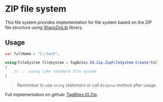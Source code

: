 # ZIP file system

This file system provides implementation for file system based on the ZIP file structure using [SharpZipLib](https://github.com/icsharpcode/SharpZipLib) library.

## Usage
```csharp
var fullName = "C:/test";

using(FileSystem fileSystem = TagBites.IO.Zip.ZipFileSystem.Create(fullName))
{
    // ... using like standard file system
}
```

> Remember to use `using` statement or call `Dispose` method after usage.

Full implementation on github: [TagBites.IO.Zip](https://github.com/TagBites/TagBites.IO.Zip).